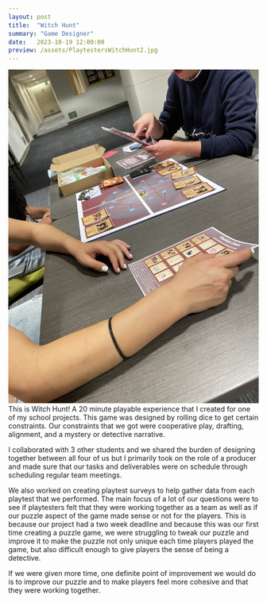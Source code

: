 ```yaml
---
layout: post
title:  "Witch Hunt"
summary: "Game Designer"
date:   2023-10-19 12:00:00
preview: /assets/PlaytestersWitchHunt2.jpg
---
```

![Picture 1](/assets/PlaytestersWitchHunt1.jpg)
This is Witch Hunt! A 20 minute playable experience that I created for one of my school projects. This game was designed by rolling dice to get certain constraints. Our constraints that we got were cooperative play, drafting, alignment, and a mystery or detective narrative. 

I collaborated with 3 other students and we shared the burden of designing together between all four of us but I primarily took on the role of a producer and made sure that our tasks and deliverables were on schedule through scheduling regular team meetings. 

We also worked on creating playtest surveys to help gather data from each playtest that we performed. The main focus of a lot of our questions were to see if playtesters felt that they were working together as a team as well as if our puzzle aspect of the game made sense or not for the players. This is because our project had a two week deadline and because this was our first time creating a puzzle game, we were struggling to tweak our puzzle and improve it to make the puzzle not only unique each time players played the game, but also difficult enough to give players the sense of being a detective.

If we were given more time, one definite point of improvement we would do is to improve our puzzle and to make players feel more cohesive and that they were working together.
